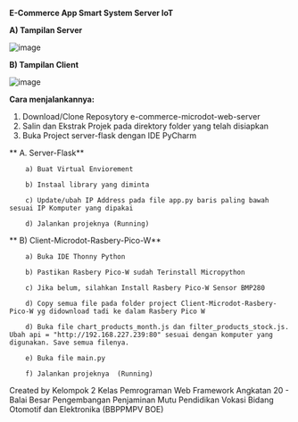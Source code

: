 **E-Commerce App Smart System Server IoT**

**A) Tampilan Server**

![image](https://github.com/user-attachments/assets/28c5516b-4292-439c-a717-5951254116c9)

**B) Tampilan Client**

![image](https://github.com/user-attachments/assets/d4566751-5248-494a-b2cf-c2583a14b391)


**Cara menjalankannya:**
1. Download/Clone Reposytory e-commerce-microdot-web-server
2. Salin dan Ekstrak Projek pada direktory folder yang telah disiapkan
3. Buka Project server-flask dengan IDE PyCharm

**    A. Server-Flask**
   
        a) Buat Virtual Enviorement
   
        b) Instaal library yang diminta
   
        c) Update/ubah IP Address pada file app.py baris paling bawah sesuai IP Komputer yang dipakai
   
        d) Jalankan projeknya (Running) 

**    B) Client-Microdot-Rasbery-Pico-W**
   
        a) Buka IDE Thonny Python
   
        b) Pastikan Rasbery Pico-W sudah Terinstall Micropython
   
        c) Jika belum, silahkan Install Rasbery Pico-W Sensor BMP280
   
        d) Copy semua file pada folder project Client-Microdot-Rasbery-Pico-W yg didownload tadi ke dalam Rasbery Pico W
   
        d) Buka file chart_products_month.js dan filter_products_stock.js. Ubah api = "http://192.168.227.239:80" sesuai dengan komputer yang digunakan. Save semua filenya.
   
        e) Buka file main.py
   
        f) Jalankan projeknya  (Running) 


Created by Kelompok 2 Kelas Pemrograman Web Framework Angkatan 20 - Balai Besar Pengembangan Penjaminan Mutu Pendidikan Vokasi Bidang Otomotif dan Elektronika (BBPPMPV BOE) 
